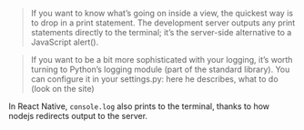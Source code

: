 
> If you want to know what’s going on inside a view, the quickest way is to drop in a print statement. The development server outputs any print statements directly to the terminal; it’s the server-side alternative to a JavaScript alert().  


> If you want to be a bit more sophisticated with your logging, it’s worth turning to Python’s logging module (part of the standard library). You can configure it in your settings.py: here he describes, what to do (look on the site)  


In React Native, `console.log` also prints to the terminal, thanks to how nodejs redirects output to the server.  

